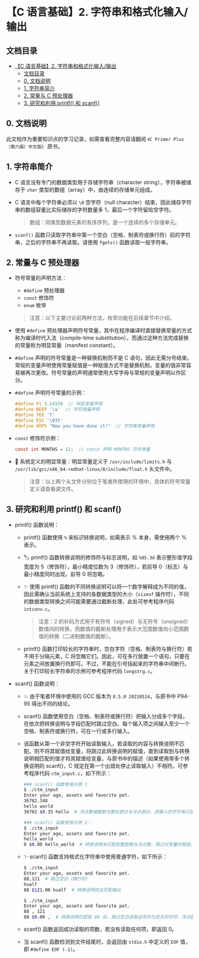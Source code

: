 # 【C 语言基础】2. 字符串和格式化输入/输出

## 文档目录
- [【C 语言基础】2. 字符串和格式化输入/输出](#c-语言基础2-字符串和格式化输入输出)
  - [文档目录](#文档目录)
  - [0. 文档说明](#0-文档说明)
  - [1. 字符串简介](#1-字符串简介)
  - [2. 常量与 C 预处理器](#2-常量与-c-预处理器)
  - [3. 研究和利用 printf() 和 scanf()](#3-研究和利用-printf-和-scanf)

## 0. 文档说明

此文档作为重要知识点的学习记录，如需查看完整内容请翻阅 `《C Primer Plus（第六版）中文版》` 原书。

## 1. 字符串简介

- C 语言没有专门的数据类型用于存储字符串（character string），字符串被储存于 `char` 类型的数组（array）中，由连续的存储单元组成。
- C 语言中每个字符串必须以 `\0` 空字符（null character）结束，因此储存字符串的数组容量比实际储存的字符数量多 1，最后一个字符留给空字符。

  > 数组：同类型数据元素的有序序列，是一个连续的多个存储单元。

- `scanf()` 函数只读取字符串中第一个空白（空格、制表符或换行符）前的字符串，之后的字符串不再读取。请使用 `fgets()` 函数读取一般字符串。

## 2. 常量与 C 预处理器

- 符号常量的声明方法：
  - `#define` 预处理器
  - `const` 修饰符
  - `enum` 枚举

  > 注意：以下主要讨论前两种方法，枚举功能在后续章节中介绍。

- 使用 `#define` 预处理器声明符号常量，其中在程序编译时直接替换常量的方式称为编译时代入法（compile-time substitution），而通过这种方法完成替换的常量称为明显常量（manifest constant）。
- `#define` 声明的符号常量是一种替换机制而不是 C 语句，因此无需分号结束。常规的变量声明使用常量赋值是一种赋值方式不是替换机制，变量的值非常容易被再次更改。符号常量的声明通常使用大写字母与常规的变量声明以作区分。
- `#define` 声明符号常量的示例：

  ```c
  #define Pi 3.14159  // 明显常量声明
  #define BEEP '\a'  // 字符常量声明
  #define TEE 'T'
  #define ESC '\033'
  #define OOPS "Now you have done it!"  // 字符串常量声明
  ```

- `const` 修饰符示例：

  ```c
  const int MONTHS = 12;  // const 声明 MONTHS 符号常量
  ```

- 💪 系统定义的明显常量：明显常量定义于 `/usr/include/limits.h` 与 `/usr/lib/gcc/x86_64-redhat-linux/8/include/float.h` 头文件中。

  > 注意：以上两个头文件分别位于笔者所使用的环境中，具体的符号常量定义请查看源文件。

## 3. 研究和利用 printf() 和 scanf()

- printf() 函数说明：
  - printf() 函数使用 `%` 来标识转换说明，如需表示 % 本身，需使用两个 % 表示。
  - 🏷 printf() 函数转换说明的修饰符与标志说明，如 `%05.3d` 表示整形值字段宽度为 5（修饰符），最小精度位数为 3（修饰符），若前导 0（标志）与最小精度同时出现，前导 0 将忽略。
  - ✨ 使用 printf() 函数的不同转换说明可以将一个数字解释成为不同的值，因此需确认当前系统上支持的各数据类型的大小（`sizeof` 操作符），不同的数据类型转换之间可能需要通过截断处理，此处可参考程序代码 `intconv.c`。

    > 注意：2 的补码方式用于有符号（signed）与无符号（unsigned）数值间的转换，而数值的截断处理用于表示大范围数值向小范围数值的转换（二进制数值的截断）。

  - printf() 函数打印较长的字符串时，空白字符（空格、制表符与换行符）若不用于分隔元素，C 将忽略它们。因此，可在多行放置一个语句，只要在元素之间放置换行符即可。不过，不能在引号括起来的字符串中间断行。关于打印较长字符串的示例可参考程序代码 `longstrg.c`。
- scanf() 函数说明：
  - 💥 由于笔者环境中使用的 GCC 版本为 `8.5.0 20210514`，与原书中 P94-95 得出不同的结论。
  - scanf() 函数使用空白（空格、制表符或换行符）把输入分成多个字段，在依次把转换说明与字段匹配时跳过空白。每个输入项之间输入至少一个空格、制表符或换行符，可在一行或多行输入。
  - 该函数从第一个非空字符开始读取输入，若读取的内容与转换说明不匹配，则不将其赋值给变量，将跳过此转换说明的赋值，直到读取到与转换说明相匹配的值才将其赋值给变量，与原书中的描述（如果使用带多个转换说明的 scanf()，C 规定在第一个出错处停止读取输入）不相符。可参考程序代码 `ctm_input.c`，如下所示：

    ```bash
    ### scanf() 函数使用示例 1： 
    $ ./ctm_input
    Enter your age, assets and favorite pet.
    36782.348
    hello world
    36782 $0.35 hello  # 浮点数被截断为整形部分与浮点部分，而输入的字符串只显示下一个空格之前的内容。

    ### scanf() 函数使用示例 2：
    $ ./ctm_input
    Enter your age, assets and favorite pet.
    hello_world
    0 $0.00 hello_world  # 转换说明未匹配到整型数与浮点数，跳过对变量的赋值，因此只显示输入的字符串的内容。
    ```

  - ✨ scanf() 函数支持格式化字符串中使用普通字符，如下所示：

    ```bash
    $ ./ctm_input
    Enter your age, assets and favorite pet.
    88,121  # 跳过空白（换行符）
    hualf
    88 $121.00 hualf  # 转换说明完全匹配输出

    $ ./ctm_input
    Enter your age, assets and favorite pet.
    88 , 121
    88 $0.00 ,  # 转换说明匹配到 88 后，跳过空白读取逗号作为显示的字符，浮点数不再赋值。
    ```

  - scanf() 函数返回成功读取的项数，若没有读取任何项，即返回 0。
  - 当 scanf() 函数检测到文件结尾时，会返回由 `stdio.h` 中定义的 `EOF` 值，即 `#define EOF (-1)`。
